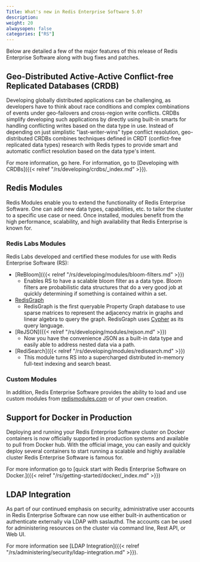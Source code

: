 ```yaml
---
Title: What's new in Redis Enterprise Software 5.0?
description: 
weight: 20
alwaysopen: false
categories: ["RS"]
---
```

Below are detailed a few of the major features of this release of Redis
Enterprise Software along with bug fixes and patches.

## Geo-Distributed Active-Active Conflict-free Replicated Databases (CRDB)

Developing globally distributed applications can be challenging, as
developers have to think about race conditions and complex combinations
of events under geo-failovers and cross-region write conflicts. CRDBs
simplify developing such applications by directly using built-in smarts
for handling conflicting writes based on the data type in use. Instead
of depending on just simplistic "last-writer-wins" type conflict
resolution, geo-distributed CRDBs combines techniques defined in CRDT
(conflict-free replicated data types) research with Redis types to
provide smart and automatic conflict resolution based on the data type's
intent.

For more information, go here. For information, go to [Developing with
CRDBs]({{< relref "/rs/developing/crdbs/_index.md" >}}).

## Redis Modules

Redis Modules enable you to extend the functionality of Redis Enterprise
Software. One can add new data types, capabilities, etc. to tailor the
cluster to a specific use case or need. Once installed, modules benefit
from the high performance, scalability, and high availability that Redis
Enterprise is known for.

### Redis Labs Modules

Redis Labs developed and certified these modules for use with Redis Enterprise Software (RS):

- [ReBloom]({{< relref "/rs/developing/modules/bloom-filters.md" >}})
  - Enables RS to have a scalable bloom filter as a data type. Bloom
    filters are probabilistic data structures that do a very good job at
    quickly determining if something is contained within a set.
- [RedisGraph](https://oss.redislabs.com/redisgraph/#quickstart)
  - RedisGraph is the first queryable Property Graph database to use sparse 
    matrices to represent the adjacency matrix in graphs and linear algebra to query the graph.
    RedisGraph uses [Cypher](https://www.opencypher.org/) as its query language.
- [ReJSON]({{< relref "/rs/developing/modules/rejson.md" >}})
  - Now you have the convenience JSON as a built-in data type and easily
    able to address nested data via a path.
- [RediSearch]({{< relref "/rs/developing/modules/redisearch.md" >}})
  - This module turns RS into a supercharged distributed in-memory
    full-text indexing and search beast.

### Custom Modules

In addition, Redis Enterprise Software provides the ability to load and
use custom modules from [redismodules.com](http://redismodules.com/) or
of your own creation.

## Support for Docker in Production

Deploying and running your Redis Enterprise Software cluster on Docker
containers is now officially supported in production systems and
available to pull from Docker hub. With the official image, you can
easily and quickly deploy several containers to start running a scalable
and highly available cluster Redis Enterprise Software is famous for.

For more information go to [quick start with Redis Enterprise Software
on Docker.]({{< relref "/rs/getting-started/docker/_index.md" >}})

## LDAP Integration

As part of our continued emphasis on security, administrative user
accounts in Redis Enterprise Software can now use either built-in
authentication or authenticate externally via LDAP with saslauthd. The
accounts can be used for administering resources on the cluster via
command line, Rest API, or Web UI.

For more information see [LDAP
Integration]({{< relref "/rs/administering/security/ldap-integration.md" >}}).

